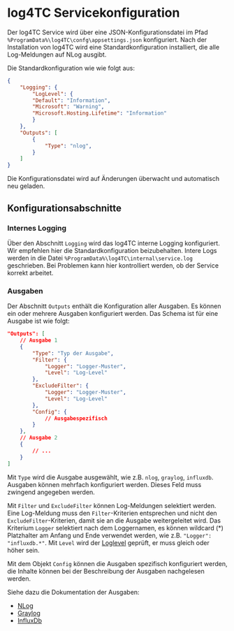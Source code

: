 # log4TC Servicekonfiguration

Der log4TC Service wird über eine JSON-Konfigurationsdatei im Pfad `%ProgramData%\log4TC\confg\appsettings.json` konfiguriert. Nach der Installation von log4TC wird eine Standardkonfiguration installiert, die alle Log-Meldungen auf NLog ausgibt.

Die Standardkonfiguration wie wie folgt aus:

```json
{
    "Logging": {
        "LogLevel": {
        "Default": "Information",
        "Microsoft": "Warning",
        "Microsoft.Hosting.Lifetime": "Information"
        }
    },
    "Outputs": [
        {
            "Type": "nlog",
        }
    ]
}  
```

Die Konfigurationsdatei wird auf Änderungen überwacht und automatisch neu geladen.

## Konfigurationsabschnitte

### Internes Logging

Über den Abschnitt `Logging` wird das log4TC interne Logging konfiguriert. Wir empfehlen hier die Standardkonfiguration beizubehalten. Intere Logs werden in die Datei `%ProgramData%\log4TC\internal\service.log` geschrieben. Bei Problemen kann hier kontrolliert werden, ob der Service korrekt arbeitet.

### Ausgaben

Der Abschnitt `Outputs` enthält die Konfiguration aller Ausgaben. Es können ein oder mehrere Ausgaben konfiguriert werden. Das Schema ist für eine Ausgabe ist wie folgt:

```json
"Outputs": [
    // Ausgabe 1
    {
        "Type": "Typ der Ausgabe",
        "Filter": { 
            "Logger": "Logger-Muster",
            "Level": "Log-Level"
        },
        "ExcludeFilter": { 
            "Logger": "Logger-Muster",
            "Level": "Log-Level"
        },
        "Config": {
            // Ausgabespezifisch
        }
    },
    // Ausgabe 2
    {
        // ...
    }
]
```

Mit `Type` wird die Ausgabe ausgewählt, wie z.B. `nlog`, `graylog`, `influxdb`. Ausgaben können mehrfach konfiguriert werden. Dieses Feld muss zwingend angegeben werden.

Mit `Filter` und `ExcludeFilter` können Log-Meldungen selektiert werden. Eine Log-Meldung muss den `Filter`-Kriterien entsprechen und nicht den `ExcludeFilter`-Kriterien, damit sie an die Ausgabe weitergeleitet wird. Das Kriterium `Logger` selektiert nach dem Loggernamen, es können wildcard (*) Platzhalter am Anfang und Ende verwendet werden, wie z.B. `"Logger": "influxdb.*"`. Mit `Level` wird der [Loglevel](loglevel.md) geprüft, er muss gleich oder höher sein.

Mit dem Objekt `Config` können die Ausgaben spezifisch konfiguriert werden, die Inhalte können bei der Beschreibung der Ausgaben nachgelesen werden.

Siehe dazu die Dokumentation der Ausgaben:
* [NLog](nlog_output.md)
* [Graylog](graylog_output.md)
* [InfluxDb](influx_output.md)
